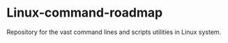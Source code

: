 # Linux-command-roadmap
Repository for the vast command lines and scripts utilities in Linux system.
